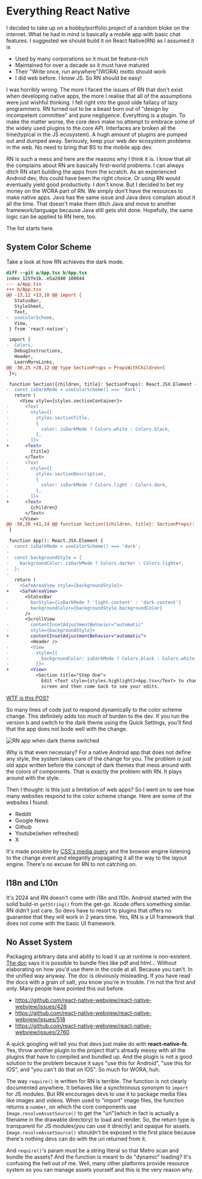 # Everything React Native
I decided to take up on a hobby/portfolio project of a random bloke on the
internet. What he had in mind is basically a mobile app with basic chat
features. I suggested we should build it on React Native(RN) as I assumed it is

- Used by many corporations so it must be feature-rich
- Maintained for over a decade so it must have matured
- Their "Write once, run anywhere"(WORA) motto should work
- I did web before. I know JS. So RN should be easy!

I was horribly wrong. The more I faced the issues of RN that don't exist when
developing native apps, the more I realise that all of the assumptions were just
wishful thinking. I fell right into the good olde fallacy of lazy programmers.
RN turned out to be a beast born out of "design by incompetent committee" and
pure negligence. Everything is a plugin. To make the matter worse, the core devs
make no attempt to embrace some of the widely used plugins to the core API.
Interfaces are broken all the time(typical in the JS ecosystem). A hugh amount
of plugins are pumped out and dumped away. Seriously, keep your web dev
ecosystem problems in the web. No need to bring that BS to the mobile app dev.

RN is such a mess and here are the reasons why I think it is. I know that all
the complains about RN are basically first-world problems. I can always ditch RN
start building the apps from the scratch. As an experienced Android dev, this
could have been the right choice. Or using RN would eventually yield good
productivity. I don't know. But I decided to bet my money on the WORA part of
RN. We simply don't have the resources to make native apps. Java has the same
issue and Java devs complain about it all the time. That doesn't make them ditch
Java and move to another framework/language because Java still gets shit done.
Hopefully, the same logic can be applied to RN here, too.

The list starts here.

## System Color Scheme
Take a look at how RN achieves the dark mode.

```diff
diff --git a/App.tsx b/App.tsx
index 125fe1b..e5a2d40 100644
--- a/App.tsx
+++ b/App.tsx
@@ -13,12 +13,10 @@ import {
   StatusBar,
   StyleSheet,
   Text,
-  useColorScheme,
   View,
 } from 'react-native';

 import {
-  Colors,
   DebugInstructions,
   Header,
   LearnMoreLinks,
@@ -30,25 +28,12 @@ type SectionProps = PropsWithChildren<{
 }>;

 function Section({children, title}: SectionProps): React.JSX.Element {
-  const isDarkMode = useColorScheme() === 'dark';
   return (
     <View style={styles.sectionContainer}>
-      <Text
-        style={[
-          styles.sectionTitle,
-          {
-            color: isDarkMode ? Colors.white : Colors.black,
-          },
-        ]}>
+      <Text>
         {title}
       </Text>
-      <Text
-        style={[
-          styles.sectionDescription,
-          {
-            color: isDarkMode ? Colors.light : Colors.dark,
-          },
-        ]}>
+      <Text>
         {children}
       </Text>
     </View>
@@ -56,26 +41,14 @@ function Section({children, title}: SectionProps): React.JSX.Element {
 }

 function App(): React.JSX.Element {
-  const isDarkMode = useColorScheme() === 'dark';
-
-  const backgroundStyle = {
-    backgroundColor: isDarkMode ? Colors.darker : Colors.lighter,
-  };
-
   return (
-    <SafeAreaView style={backgroundStyle}>
+    <SafeAreaView>
       <StatusBar
-        barStyle={isDarkMode ? 'light-content' : 'dark-content'}
-        backgroundColor={backgroundStyle.backgroundColor}
       />
       <ScrollView
-        contentInsetAdjustmentBehavior="automatic"
-        style={backgroundStyle}>
+        contentInsetAdjustmentBehavior="automatic">
         <Header />
-        <View
-          style={{
-            backgroundColor: isDarkMode ? Colors.black : Colors.white,
-          }}>
+        <View>
           <Section title="Step One">
             Edit <Text style={styles.highlight}>App.tsx</Text> to change this
             screen and then come back to see your edits.
```

[WTF is this
POS?](https://knowyourmeme.com/memes/what-the-fuck-is-this-piece-of-shit)

So many lines of code just to respond dynamically to the color scheme change.
This definitely adds too much of burden to the dev. If you run the version b and
switch to the dark theme using the Quick Settings, you'll find that the app does
not bode well with the change.

![RN app when dark theme switched](dark-theme-switch.gif)

Why is that even necessary? For a native Android app that does not define any
style, the system takes care of the change for you. The problem is just old apps
written before the concept of dark themes that mess around with the colors of
components. That is exactly the problem with RN. It plays around with the style.

Then I thought: is this just a limitation of web apps? So I went on to see how
many websites respond to the color scheme change. Here are some of the websites
I found:

- Reddit
- Google News
- Github
- Youtube(when refreshed)
- X

It's made possible by [CSS's media
query](https://developer.mozilla.org/en-US/docs/Web/CSS/@media/prefers-color-scheme)
and the browser engine listening to the change event and elegantly propagating
it all the way to the layout engine. There's no excuse for RN to not catching
on.

## I18n and L10n
It's 2024 and RN doesn't come with i18n and l10n. Android started with the solid
build-in `getString()` from the get-go. Xcode offers something similar. RN
didn't just care. So devs have to resort to plugins that offers no guarantee
that they will work in 2 years time. Yes, RN is a UI framework that does not
come with the basic UI framework.

## No Asset System
Packaging arbitrary data and ability to load it up at runtime is non-existent.
[The doc](https://reactnative.dev/docs/images#static-non-image-resources) says
it is possible to bundle files like pdf and html... Without elaborating on how
you'd use them in the code at all. Because you can't. In the unified way anyway.
The doc is obviously misleading. If you have read the docs with a grain of salt,
you know you're in trouble. I'm not the first and only. Many people have pointed
this out before.

- https://github.com/react-native-webview/react-native-webview/issues/428
- https://github.com/react-native-webview/react-native-webview/issues/518
- https://github.com/react-native-webview/react-native-webview/issues/2760

A quick googling will tell you that devs just make do with **react-native-fs**.
Yes, throw another plugin to the project that's already messy with all the
plugins that have to compiled and bundled up. And the plugin is not a good
solution to the problem because it says "use this for Android", "use this for
IOS", and "you can't do that on IOS". So much for WORA, huh.

The way `require()` is written for RN is terrible. The function is not clearly
documented anywhere. It behaves like a synchronous synonym to `import` for JS
modules. But RN encourages devs to use it to package media files like images and
videos. When used to "import" image files, the function returns a `number`, on
which the core components use `Image.resolveAssetSource()` to get the
"uri"(which in fact is actually a filename in the drawable directory) to load
and render. So, the return type is transparent for JS modules(you can use it
directly) and opaque for assets. `Image.resolveAssetSource()` shouldn't be
exposed in the first place because there's nothing devs can do with the uri
returned from it.

And `require()`'s param must be a string literal so that Metro scan and bundle
the assets? And the function is meant to do "dynamic" loading? It's confusing
the hell out of me. Well, many other platforms provide resource system so you
can manage assets yourself and this is the very reason why.
